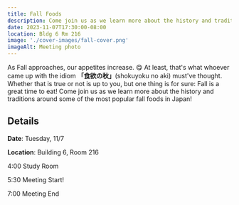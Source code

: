 ```yaml
---
title: Fall Foods
description: Come join us as we learn more about the history and traditions around some of the most popular fall foods in Japan!
date: 2023-11-07T17:30:00-08:00
location: Bldg 6 Rm 216
image: './cover-images/fall-cover.png'
imageAlt: Meeting photo
---
```


As Fall approaches, our appetites increase. 😋 At least, that's what whoever came up with the idiom **「食欲の秋」**(shokuyoku no aki) must've thought. Whether that is true or not is up to you, but one thing is for sure: Fall is a great time to eat! Come join us as we learn more about the history and traditions around some of the most popular fall foods in Japan!

## Details
**Date**: Tuesday, 11/7

**Location**: Building 6, Room 216

4:00    Study Room

5:30    Meeting Start!

7:00    Meeting End